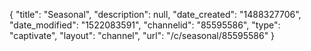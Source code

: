 {
    "title": "Seasonal",
    "description": null,
    "date_created": "1488327706",
    "date_modified": "1522083591",
    "channelid": "85595586",
    "type": "captivate",
    "layout": "channel",
    "url": "\/c\/seasonal\/85595586"
}